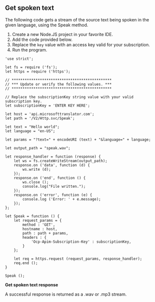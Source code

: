 ## Get spoken text

The following code gets a stream of the source text being spoken in the given language, using the Speak method.

1. Create a new Node.JS project in your favorite IDE.
2. Add the code provided below.
3. Replace the `key` value with an access key valid for your subscription.
4. Run the program.

```nodejs
'use strict';

let fs = require ('fs');
let https = require ('https');

// **********************************************
// *** Update or verify the following values. ***
// **********************************************

// Replace the subscriptionKey string value with your valid subscription key.
let subscriptionKey = 'ENTER KEY HERE';

let host = 'api.microsofttranslator.com';
let path = '/V2/Http.svc/Speak';

let text = "Hello world";
let language = "en-US";

let params = "?text=" + encodeURI (text) + "&language=" + language;

let output_path = "speak.wav";

let response_handler = function (response) {
	let ws = fs.createWriteStream(output_path);
    response.on ('data', function (d) {
        ws.write (d);
    });
    response.on ('end', function () {
		ws.close ();
		console.log("File written.");
    });
    response.on ('error', function (e) {
        console.log ('Error: ' + e.message);
    });
};

let Speak = function () {
	let request_params = {
		method : 'GET',
		hostname : host,
		path : path + params,
		headers : {
			'Ocp-Apim-Subscription-Key' : subscriptionKey,
		}
	};

	let req = https.request (request_params, response_handler);
	req.end ();
}

Speak ();
```

**Get spoken text response**

A successful response is returned as a .wav or .mp3 stream.

